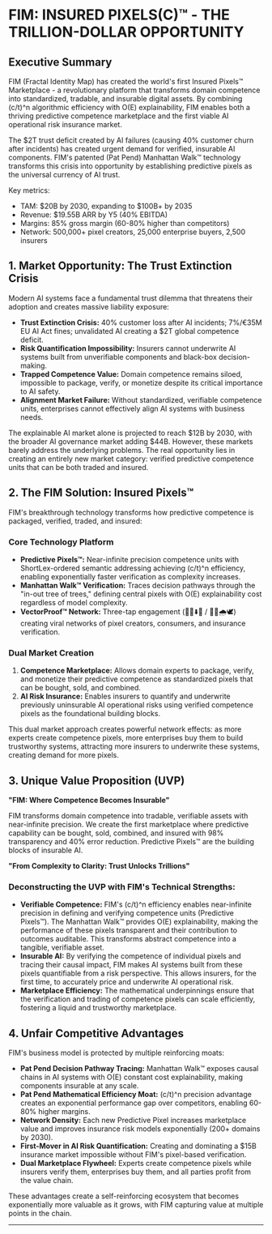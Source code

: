 # FIM: INSURED PIXELS(C)™ - THE TRILLION-DOLLAR OPPORTUNITY

## Executive Summary

FIM (Fractal Identity Map) has created the world's first Insured Pixels™ Marketplace - a revolutionary platform that transforms domain competence into standardized, tradable, and insurable digital assets. By combining (c/t)^n algorithmic efficiency with O(E) explainability, FIM enables both a thriving predictive competence marketplace and the first viable AI operational risk insurance market.

The $2T trust deficit created by AI failures (causing 40% customer churn after incidents) has created urgent demand for verified, insurable AI components. FIM's patented (Pat Pend) Manhattan Walk™ technology transforms this crisis into opportunity by establishing predictive pixels as the universal currency of AI trust.

Key metrics:
- TAM: $20B by 2030, expanding to $100B+ by 2035
- Revenue: $19.55B ARR by Y5 (40% EBITDA)
- Margins: 85% gross margin (60-80% higher than competitors)
- Network: 500,000+ pixel creators, 25,000 enterprise buyers, 2,500 insurers

## 1. Market Opportunity: The Trust Extinction Crisis

Modern AI systems face a fundamental trust dilemma that threatens their adoption and creates massive liability exposure:

* **Trust Extinction Crisis:** 40% customer loss after AI incidents; 7%/€35M EU AI Act fines; unvalidated AI creating a $2T global competence deficit.
* **Risk Quantification Impossibility:** Insurers cannot underwrite AI systems built from unverifiable components and black-box decision-making.
* **Trapped Competence Value:** Domain competence remains siloed, impossible to package, verify, or monetize despite its critical importance to AI safety.
* **Alignment Market Failure:** Without standardized, verifiable competence units, enterprises cannot effectively align AI systems with business needs.

The explainable AI market alone is projected to reach $12B by 2030, with the broader AI governance market adding $44B. However, these markets barely address the underlying problems. The real opportunity lies in creating an entirely new market category: verified predictive competence units that can be both traded and insured.

## 2. The FIM Solution: Insured Pixels™

FIM's breakthrough technology transforms how predictive competence is packaged, verified, traded, and insured:

### Core Technology Platform
* **Predictive Pixels™:** Near-infinite precision competence units with ShortLex-ordered semantic addressing achieving (c/t)^n efficiency, enabling exponentially faster verification as complexity increases.
* **Manhattan Walk™ Verification:** Traces decision pathways through the "in-out tree of trees," defining central pixels with O(E) explainability cost regardless of model complexity.
* **VectorProof™ Network:** Three-tap engagement (🚀👑⬇️🤫 / 🌟💥🌧️🕊️) creating viral networks of pixel creators, consumers, and insurance verification.

### Dual Market Creation
1. **Competence Marketplace:** Allows domain experts to package, verify, and monetize their predictive competence as standardized pixels that can be bought, sold, and combined.
2. **AI Risk Insurance:** Enables insurers to quantify and underwrite previously uninsurable AI operational risks using verified competence pixels as the foundational building blocks.

This dual market approach creates powerful network effects: as more experts create competence pixels, more enterprises buy them to build trustworthy systems, attracting more insurers to underwrite these systems, creating demand for more pixels.

## 3. Unique Value Proposition (UVP)

**"FIM: Where Competence Becomes Insurable"**

FIM transforms domain competence into tradable, verifiable assets with near-infinite precision. We create the first marketplace where predictive capability can be bought, sold, combined, and insured with 98% transparency and 40% error reduction. Predictive Pixels™ are the building blocks of insurable AI.

**"From Complexity to Clarity: Trust Unlocks Trillions"**

### Deconstructing the UVP with FIM's Technical Strengths:
* **Verifiable Competence:** FIM's (c/t)^n efficiency enables near-infinite precision in defining and verifying competence units (Predictive Pixels™). The Manhattan Walk™ provides O(E) explainability, making the performance of these pixels transparent and their contribution to outcomes auditable. This transforms abstract competence into a tangible, verifiable asset.
* **Insurable AI:** By verifying the competence of individual pixels and tracing their causal impact, FIM makes AI systems built from these pixels quantifiable from a risk perspective. This allows insurers, for the first time, to accurately price and underwrite AI operational risk.
* **Marketplace Efficiency:** The mathematical underpinnings ensure that the verification and trading of competence pixels can scale efficiently, fostering a liquid and trustworthy marketplace.

## 4. Unfair Competitive Advantages

FIM's business model is protected by multiple reinforcing moats:

* **Pat Pend Decision Pathway Tracing:** Manhattan Walk™ exposes causal chains in AI systems with O(E) constant cost explainability, making components insurable at any scale.
* **Pat Pend Mathematical Efficiency Moat:** (c/t)^n precision advantage creates an exponential performance gap over competitors, enabling 60-80% higher margins.
* **Network Density:** Each new Predictive Pixel increases marketplace value and improves insurance risk models exponentially (200+ domains by 2030).
* **First-Mover in AI Risk Quantification:** Creating and dominating a $15B insurance market impossible without FIM's pixel-based verification.
* **Dual Marketplace Flywheel:** Experts create competence pixels while insurers verify them, enterprises buy them, and all parties profit from the value chain.

These advantages create a self-reinforcing ecosystem that becomes exponentially more valuable as it grows, with FIM capturing value at multiple points in the chain.

---